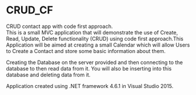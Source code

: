 # CRUD_CF
CRUD contact app with code first approach.<br/>
This is a small MVC application that will demonstrate the use of Create, Read, Update, Delete functionality (CRUD) using code first approach.This Application will be aimed at creating a small Calendar which will allow Users to Create a Contact and store some basic information about them.

Creating the Database on the server provided and then connecting to the database to then read data from it. You will also be inserting into this database and deleting data from it.

Application created using .NET framework 4.6.1 in Visual Studio 2015.
